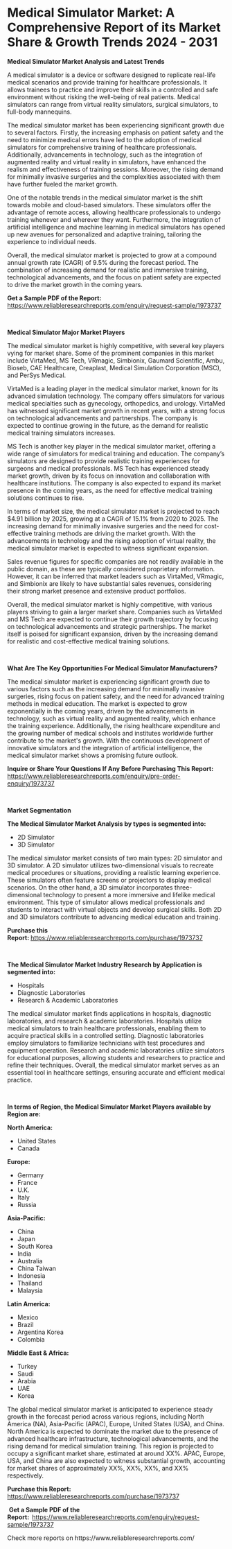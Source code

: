 <p><h1>Medical Simulator Market: A Comprehensive Report of its Market Share & Growth Trends 2024 - 2031</h1></p><p><strong>Medical Simulator Market Analysis and Latest Trends</strong></p>
<p><p>A medical simulator is a device or software designed to replicate real-life medical scenarios and provide training for healthcare professionals. It allows trainees to practice and improve their skills in a controlled and safe environment without risking the well-being of real patients. Medical simulators can range from virtual reality simulators, surgical simulators, to full-body mannequins.</p><p>The medical simulator market has been experiencing significant growth due to several factors. Firstly, the increasing emphasis on patient safety and the need to minimize medical errors have led to the adoption of medical simulators for comprehensive training of healthcare professionals. Additionally, advancements in technology, such as the integration of augmented reality and virtual reality in simulators, have enhanced the realism and effectiveness of training sessions. Moreover, the rising demand for minimally invasive surgeries and the complexities associated with them have further fueled the market growth.</p><p>One of the notable trends in the medical simulator market is the shift towards mobile and cloud-based simulators. These simulators offer the advantage of remote access, allowing healthcare professionals to undergo training whenever and wherever they want. Furthermore, the integration of artificial intelligence and machine learning in medical simulators has opened up new avenues for personalized and adaptive training, tailoring the experience to individual needs.</p><p>Overall, the medical simulator market is projected to grow at a compound annual growth rate (CAGR) of 9.5% during the forecast period. The combination of increasing demand for realistic and immersive training, technological advancements, and the focus on patient safety are expected to drive the market growth in the coming years.</p></p>
<p><strong>Get a Sample PDF of the Report:&nbsp;</strong> <a href="https://www.reliableresearchreports.com/enquiry/request-sample/1973737">https://www.reliableresearchreports.com/enquiry/request-sample/1973737</a></p>
<p>&nbsp;</p>
<p><strong>Medical Simulator Major Market Players</strong></p>
<p><p>The medical simulator market is highly competitive, with several key players vying for market share. Some of the prominent companies in this market include VirtaMed, MS Tech, VRmagic, Simbionix, Gaumard Scientific, Ambu, Bioseb, CAE Healthcare, Creaplast, Medical Simulation Corporation (MSC), and PerSys Medical.</p><p>VirtaMed is a leading player in the medical simulator market, known for its advanced simulation technology. The company offers simulators for various medical specialties such as gynecology, orthopedics, and urology. VirtaMed has witnessed significant market growth in recent years, with a strong focus on technological advancements and partnerships. The company is expected to continue growing in the future, as the demand for realistic medical training simulators increases.</p><p>MS Tech is another key player in the medical simulator market, offering a wide range of simulators for medical training and education. The company’s simulators are designed to provide realistic training experiences for surgeons and medical professionals. MS Tech has experienced steady market growth, driven by its focus on innovation and collaboration with healthcare institutions. The company is also expected to expand its market presence in the coming years, as the need for effective medical training solutions continues to rise.</p><p>In terms of market size, the medical simulator market is projected to reach $4.91 billion by 2025, growing at a CAGR of 15.1% from 2020 to 2025. The increasing demand for minimally invasive surgeries and the need for cost-effective training methods are driving the market growth. With the advancements in technology and the rising adoption of virtual reality, the medical simulator market is expected to witness significant expansion.</p><p>Sales revenue figures for specific companies are not readily available in the public domain, as these are typically considered proprietary information. However, it can be inferred that market leaders such as VirtaMed, VRmagic, and Simbionix are likely to have substantial sales revenues, considering their strong market presence and extensive product portfolios.</p><p>Overall, the medical simulator market is highly competitive, with various players striving to gain a larger market share. Companies such as VirtaMed and MS Tech are expected to continue their growth trajectory by focusing on technological advancements and strategic partnerships. The market itself is poised for significant expansion, driven by the increasing demand for realistic and cost-effective medical training solutions.</p></p>
<p>&nbsp;</p>
<p><strong>What Are The Key Opportunities For Medical Simulator Manufacturers?</strong></p>
<p><p>The medical simulator market is experiencing significant growth due to various factors such as the increasing demand for minimally invasive surgeries, rising focus on patient safety, and the need for advanced training methods in medical education. The market is expected to grow exponentially in the coming years, driven by the advancements in technology, such as virtual reality and augmented reality, which enhance the training experience. Additionally, the rising healthcare expenditure and the growing number of medical schools and institutes worldwide further contribute to the market's growth. With the continuous development of innovative simulators and the integration of artificial intelligence, the medical simulator market shows a promising future outlook.</p></p>
<p><strong>Inquire or Share Your Questions If Any Before Purchasing This Report:</strong> <a href="https://www.reliableresearchreports.com/enquiry/pre-order-enquiry/1973737">https://www.reliableresearchreports.com/enquiry/pre-order-enquiry/1973737</a></p>
<p>&nbsp;</p>
<p><strong>Market Segmentation</strong></p>
<p><strong>The Medical Simulator Market Analysis by types is segmented into:</strong></p>
<p><ul><li>2D Simulator</li><li>3D Simulator</li></ul></p>
<p><p>The medical simulator market consists of two main types: 2D simulator and 3D simulator. A 2D simulator utilizes two-dimensional visuals to recreate medical procedures or situations, providing a realistic learning experience. These simulators often feature screens or projectors to display medical scenarios. On the other hand, a 3D simulator incorporates three-dimensional technology to present a more immersive and lifelike medical environment. This type of simulator allows medical professionals and students to interact with virtual objects and develop surgical skills. Both 2D and 3D simulators contribute to advancing medical education and training.</p></p>
<p><strong>Purchase this Report:&nbsp;</strong><a href="https://www.reliableresearchreports.com/purchase/1973737">https://www.reliableresearchreports.com/purchase/1973737</a></p>
<p>&nbsp;</p>
<p><strong>The Medical Simulator Market Industry Research by Application is segmented into:</strong></p>
<p><ul><li>Hospitals</li><li>Diagnostic Laboratories</li><li>Research & Academic Laboratories</li></ul></p>
<p><p>The medical simulator market finds applications in hospitals, diagnostic laboratories, and research & academic laboratories. Hospitals utilize medical simulators to train healthcare professionals, enabling them to acquire practical skills in a controlled setting. Diagnostic laboratories employ simulators to familiarize technicians with test procedures and equipment operation. Research and academic laboratories utilize simulators for educational purposes, allowing students and researchers to practice and refine their techniques. Overall, the medical simulator market serves as an essential tool in healthcare settings, ensuring accurate and efficient medical practice.</p></p>
<p>&nbsp;</p>
<p><strong>In terms of Region, the Medical Simulator Market Players available by Region are:</strong></p>
<p>
    <p> <strong> North America: </strong>
        <ul>
            <li>United States</li>
            <li>Canada</li>
        </ul>
        </p> 
    <p> <strong> Europe: </strong>
        <ul>
            <li>Germany</li>
            <li>France</li>
            <li>U.K.</li>
            <li>Italy</li>
            <li>Russia</li>
        </ul>
        </p> 
    <p> <strong> Asia-Pacific: </strong>
        <ul>
            <li>China</li>
            <li>Japan</li>
            <li>South Korea</li>
            <li>India</li>
            <li>Australia</li>
            <li>China Taiwan</li>
            <li>Indonesia</li>
            <li>Thailand</li>
            <li>Malaysia</li>
        </ul>
        </p> 
    <p> <strong> Latin America: </strong>
        <ul>
            <li>Mexico</li>
            <li>Brazil</li>
            <li>Argentina Korea</li>
            <li>Colombia</li>
        </ul>
        </p> 
    <p> <strong> Middle East & Africa: </strong>
        <ul>
            <li>Turkey</li>
            <li>Saudi</li>
            <li>Arabia</li>
            <li>UAE</li>
            <li>Korea</li>
        </ul>
    </p>
    </p>
<p><p>The global medical simulator market is anticipated to experience steady growth in the forecast period across various regions, including North America (NA), Asia-Pacific (APAC), Europe, United States (USA), and China. North America is expected to dominate the market due to the presence of advanced healthcare infrastructure, technological advancements, and the rising demand for medical simulation training. This region is projected to occupy a significant market share, estimated at around XX%. APAC, Europe, USA, and China are also expected to witness substantial growth, accounting for market shares of approximately XX%, XX%, XX%, and XX% respectively.</p></p>
<p><strong>Purchase this Report: </strong><a href="https://www.reliableresearchreports.com/purchase/1973737">https://www.reliableresearchreports.com/purchase/1973737</a></p>
<p>&nbsp;<strong>Get a Sample PDF of the Report:&nbsp;&nbsp;</strong><a href="https://www.reliableresearchreports.com/enquiry/request-sample/1973737">https://www.reliableresearchreports.com/enquiry/request-sample/1973737</a></p>
<p><strong></strong></p>
<p>Check more reports on https://www.reliableresearchreports.com/</p>